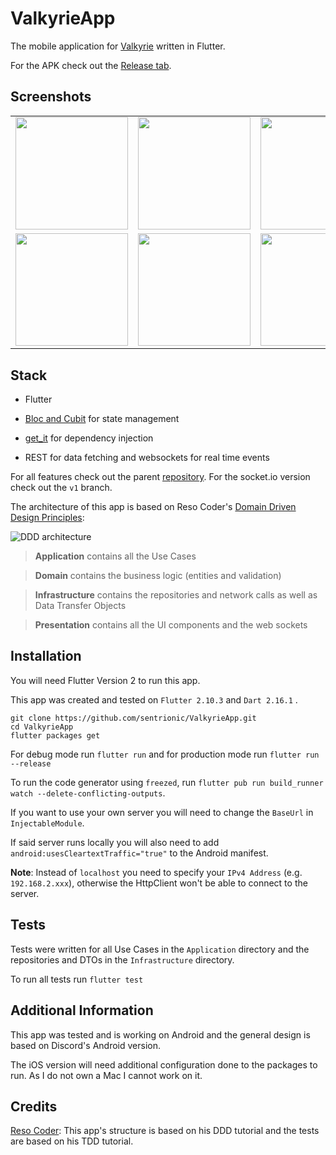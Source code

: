 # ValkyrieApp

The mobile application for [Valkyrie](https://github.com/sentrionic/Valkyrie) written in Flutter.

For the APK check out the [Release tab](https://github.com/sentrionic/ValkyrieApp/releases).

## Screenshots

<table><tr>
  <tr>
    <td><img src="./assets/github/auth.gif" width="180"></td>
    <td><img src="./assets/github/account.jpg" width="180"></td>
    <td><img src="./assets/github/friends.gif" width="180"></td>
    <td><img src="./assets/github/channels.gif" width="180"></td>
    </tr>
    <tr>
    <td><img src="./assets/github/chat.gif" width="180"></td>
    <td><img src="./assets/github/guilds.gif" width="180"></td>
    <td><img src="./assets/github/directmessage.gif" width="180"></td>
    <td><img src="./assets/github/notifications.gif" width="180"></td>
  </tr>
  </table>

## Stack

- Flutter

- [Bloc and Cubit](https://bloclibrary.dev/#/) for state management

- [get_it](https://pub.dev/packages/get_it) for dependency injection

- REST for data fetching and websockets for real time events

For all features check out the parent [repository](https://github.com/sentrionic/Valkyrie).
For the socket.io version check out the `v1` branch.

The architecture of this app is based on Reso Coder's [Domain Driven Design Principles](https://resocoder.com/2020/03/09/flutter-firebase-ddd-course-1-domain-driven-design-principles/):

![DDD architecture](https://resocoder.com/wp-content/uploads/2020/03/DDD-Flutter-Diagram-v3.svg)

> **Application** contains all the Use Cases

> **Domain** contains the business logic (entities and validation)

> **Infrastructure** contains the repositories and network calls as well as Data Transfer Objects

> **Presentation** contains all the UI components and the web sockets

## Installation

You will need Flutter Version 2 to run this app.

This app was created and tested on `Flutter 2.10.3` and `Dart 2.16.1` .

```
git clone https://github.com/sentrionic/ValkyrieApp.git
cd ValkyrieApp
flutter packages get
```

For debug mode run `flutter run` and for production mode run `flutter run --release`

To run the code generator using `freezed`, run `flutter pub run build_runner watch --delete-conflicting-outputs`.

If you want to use your own server you will need to change the `BaseUrl` in `InjectableModule`.

If said server runs locally you will also need to add `android:usesCleartextTraffic="true"` to the Android manifest.

**Note**: Instead of `localhost` you need to specify your `IPv4 Address` (e.g. `192.168.2.xxx`), otherwise the HttpClient won't be able to connect to the server.

## Tests

Tests were written for all Use Cases in the `Application` directory and the repositories and DTOs in the `Infrastructure` directory.

To run all tests run `flutter test`

## Additional Information

This app was tested and is working on Android and the general design is based on Discord's Android version.

The iOS version will need additional configuration done to the packages to run.
As I do not own a Mac I cannot work on it.

## Credits

[Reso Coder](https://resocoder.com/): This app's structure is based on his DDD tutorial and the tests are based on his TDD tutorial.
